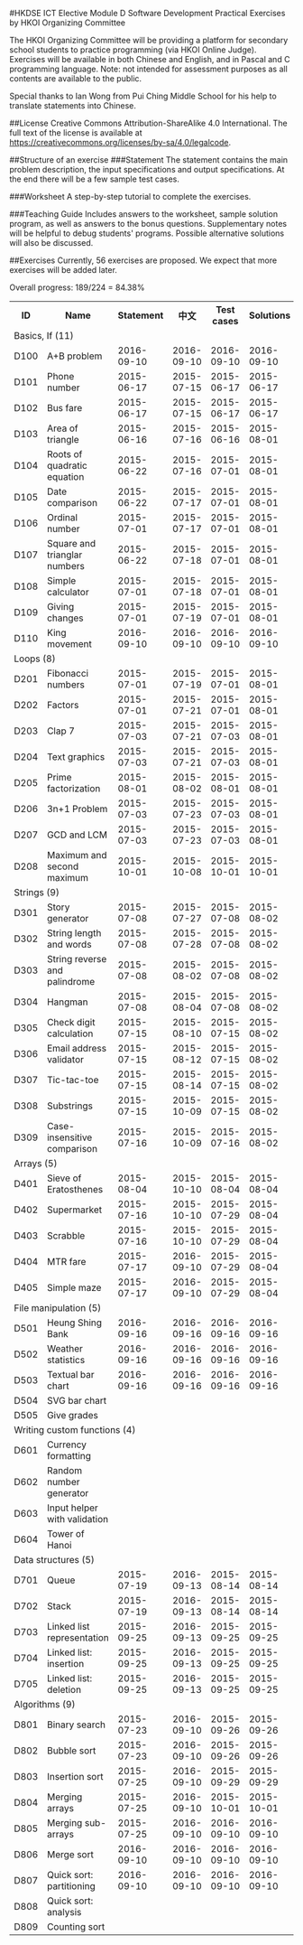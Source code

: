 #HKDSE ICT Elective Module D Software Development Practical Exercises by HKOI Organizing Committee

The HKOI Organizing Committee will be providing a platform for secondary school students to practice programming (via HKOI Online Judge). Exercises will be available in both Chinese and English, and in Pascal and C programming language. Note: not intended for assessment purposes as all contents are available to the public.

Special thanks to Ian Wong from Pui Ching Middle School for his help to translate statements into Chinese.

##License
Creative Commons Attribution-ShareAlike 4.0 International. The full text of the license is available at https://creativecommons.org/licenses/by-sa/4.0/legalcode.

##Structure of an exercise
###Statement
The statement contains the main problem description, the input specifications and output specifications. At the end there will be a few sample test cases.

###Worksheet
A step-by-step tutorial to complete the exercises.

###Teaching Guide
Includes answers to the worksheet, sample solution program, as well as answers to the bonus questions. Supplementary notes will be helpful to debug students' programs. Possible alternative solutions will also be discussed.

##Exercises
Currently, 56 exercises are proposed. We expect that more exercises will be added later.

Overall progress: 189/224 = 84.38%

<table>
  <tr><th> ID </th><th>Name</th>                         <th>Statement</th> <th>中文</th>      <th>Test cases</th><th>Solutions</th></tr>
  <tr><td colspan="6">Basics, If (11)</td></tr>
  <tr><td>D100</td><td>A+B problem</td>                  <td>2016-09-10</td><td>2016-09-10</td><td>2016-09-10</td><td>2016-09-10</td></tr>
  <tr><td>D101</td><td>Phone number</td>                 <td>2015-06-17</td><td>2015-07-15</td><td>2015-06-17</td><td>2015-06-17</td></tr>
  <tr><td>D102</td><td>Bus fare</td>                     <td>2015-06-17</td><td>2015-07-15</td><td>2015-06-17</td><td>2015-06-17</td></tr>
  <tr><td>D103</td><td>Area of triangle</td>             <td>2015-06-16</td><td>2015-07-16</td><td>2015-06-16</td><td>2015-08-01</td></tr>
  <tr><td>D104</td><td>Roots of quadratic equation</td>  <td>2015-06-22</td><td>2015-07-16</td><td>2015-07-01</td><td>2015-08-01</td></tr>
  <tr><td>D105</td><td>Date comparison</td>              <td>2015-06-22</td><td>2015-07-17</td><td>2015-07-01</td><td>2015-08-01</td></tr>
  <tr><td>D106</td><td>Ordinal number</td>               <td>2015-07-01</td><td>2015-07-17</td><td>2015-07-01</td><td>2015-08-01</td></tr>
  <tr><td>D107</td><td>Square and trianglar numbers</td> <td>2015-06-22</td><td>2015-07-18</td><td>2015-07-01</td><td>2015-08-01</td></tr>
  <tr><td>D108</td><td>Simple calculator</td>            <td>2015-07-01</td><td>2015-07-18</td><td>2015-07-01</td><td>2015-08-01</td></tr>
  <tr><td>D109</td><td>Giving changes</td>               <td>2015-07-01</td><td>2015-07-19</td><td>2015-07-01</td><td>2015-08-01</td></tr>
  <tr><td>D110</td><td>King movement</td>                <td>2016-09-10</td><td>2016-09-10</td><td>2016-09-10</td><td>2016-09-10</td></tr>
          
  <tr><td colspan="6">Loops (8)</td></tr>
  <tr><td>D201</td><td>Fibonacci numbers</td>            <td>2015-07-01</td><td>2015-07-19</td><td>2015-07-01</td><td>2015-08-01</td></tr>
  <tr><td>D202</td><td>Factors</td>                      <td>2015-07-01</td><td>2015-07-21</td><td>2015-07-01</td><td>2015-08-01</td></tr>
  <tr><td>D203</td><td>Clap 7</td>                       <td>2015-07-03</td><td>2015-07-21</td><td>2015-07-03</td><td>2015-08-01</td></tr>
  <tr><td>D204</td><td>Text graphics</td>                <td>2015-07-03</td><td>2015-07-21</td><td>2015-07-03</td><td>2015-08-01</td></tr>
  <tr><td>D205</td><td>Prime factorization</td>          <td>2015-08-01</td><td>2015-08-02</td><td>2015-08-01</td><td>2015-08-01</td></tr>
  <tr><td>D206</td><td>3n+1 Problem</td>                 <td>2015-07-03</td><td>2015-07-23</td><td>2015-07-03</td><td>2015-08-01</td></tr>
  <tr><td>D207</td><td>GCD and LCM</td>                  <td>2015-07-03</td><td>2015-07-23</td><td>2015-07-03</td><td>2015-08-01</td></tr>
  <tr><td>D208</td><td>Maximum and second maximum</td>   <td>2015-10-01</td><td>2015-10-08</td><td>2015-10-01</td><td>2015-10-01</td></tr>

  <tr><td colspan="6">Strings (9)</td></tr>
  <tr><td>D301</td><td>Story generator</td>              <td>2015-07-08</td><td>2015-07-27</td><td>2015-07-08</td><td>2015-08-02</td></tr>
  <tr><td>D302</td><td>String length and words</td>      <td>2015-07-08</td><td>2015-07-28</td><td>2015-07-08</td><td>2015-08-02</td></tr>
  <tr><td>D303</td><td>String reverse and palindrome</td><td>2015-07-08</td><td>2015-08-02</td><td>2015-07-08</td><td>2015-08-02</td></tr>
  <tr><td>D304</td><td>Hangman</td>                      <td>2015-07-08</td><td>2015-08-04</td><td>2015-07-08</td><td>2015-08-02</td></tr>
  <tr><td>D305</td><td>Check digit calculation</td>      <td>2015-07-15</td><td>2015-08-10</td><td>2015-07-15</td><td>2015-08-02</td></tr>
  <tr><td>D306</td><td>Email address validator</td>      <td>2015-07-15</td><td>2015-08-12</td><td>2015-07-15</td><td>2015-08-02</td></tr>
  <tr><td>D307</td><td>Tic-tac-toe</td>                  <td>2015-07-15</td><td>2015-08-14</td><td>2015-07-15</td><td>2015-08-02</td></tr>
  <tr><td>D308</td><td>Substrings</td>                   <td>2015-07-15</td><td>2015-10-09</td><td>2015-07-15</td><td>2015-08-02</td></tr>
  <tr><td>D309</td><td>Case-insensitive comparison</td>  <td>2015-07-16</td><td>2015-10-09</td><td>2015-07-16</td><td>2015-08-02</td></tr>
          
  <tr><td colspan="6">Arrays (5)</td></tr>
  <tr><td>D401</td><td>Sieve of Eratosthenes</td>        <td>2015-08-04</td><td>2015-10-10</td><td>2015-08-04</td><td>2015-08-04</td></tr>
  <tr><td>D402</td><td>Supermarket</td>                  <td>2015-07-16</td><td>2015-10-10</td><td>2015-07-29</td><td>2015-08-04</td></tr>
  <tr><td>D403</td><td>Scrabble</td>                     <td>2015-07-16</td><td>2015-10-10</td><td>2015-07-29</td><td>2015-08-04</td></tr>
  <tr><td>D404</td><td>MTR fare</td>                     <td>2015-07-17</td><td>2016-09-10</td><td>2015-07-29</td><td>2015-08-04</td></tr>
  <tr><td>D405</td><td>Simple maze</td>                  <td>2015-07-17</td><td>2016-09-10</td><td>2015-07-29</td><td>2015-08-04</td></tr>
          
  <tr><td colspan="6">File manipulation (5)</td></tr>
  <tr><td>D501</td><td>Heung Shing Bank</td>             <td>2016-09-16</td><td>2016-09-16</td><td>2016-09-16</td><td>2016-09-16</td></tr>
  <tr><td>D502</td><td>Weather statistics</td>           <td>2016-09-16</td><td>2016-09-16</td><td>2016-09-16</td><td>2016-09-16</td></tr>
  <tr><td>D503</td><td>Textual bar chart</td>            <td>2016-09-16</td><td>2016-09-16</td><td>2016-09-16</td><td>2016-09-16</td></tr>
  <tr><td>D504</td><td>SVG bar chart</td>                <td>          </td><td>          </td><td>          </td><td>          </td></tr>
  <tr><td>D505</td><td>Give grades</td>                  <td>          </td><td>          </td><td>          </td><td>          </td></tr>
          
  <tr><td colspan="6">Writing custom functions (4)</td></tr>          
  <tr><td>D601</td><td>Currency formatting</td>          <td>          </td><td>          </td><td>          </td><td>          </td></tr>
  <tr><td>D602</td><td>Random number generator</td>      <td>          </td><td>          </td><td>          </td><td>          </td></tr>
  <tr><td>D603</td><td>Input helper with validation</td> <td>          </td><td>          </td><td>          </td><td>          </td></tr>
  <tr><td>D604</td><td>Tower of Hanoi</td>               <td>          </td><td>          </td><td>          </td><td>          </td></tr>

  <tr><td colspan="6">Data structures (5)</td></tr>
  <tr><td>D701</td><td>Queue</td>                        <td>2015-07-19</td><td>2016-09-13</td><td>2015-08-14</td><td>2015-08-14</td></tr>
  <tr><td>D702</td><td>Stack</td>                        <td>2015-07-19</td><td>2016-09-13</td><td>2015-08-14</td><td>2015-08-14</td></tr>
  <tr><td>D703</td><td>Linked list representation</td>   <td>2015-09-25</td><td>2016-09-13</td><td>2015-09-25</td><td>2015-09-25</td></tr>
  <tr><td>D704</td><td>Linked list: insertion</td>       <td>2015-09-25</td><td>2016-09-13</td><td>2015-09-25</td><td>2015-09-25</td></tr>
  <tr><td>D705</td><td>Linked list: deletion</td>        <td>2015-09-25</td><td>2016-09-13</td><td>2015-09-25</td><td>2015-09-25</td></tr>
  
  <tr><td colspan="6">Algorithms (9)</td></tr>          
  <tr><td>D801</td><td>Binary search</td>                <td>2015-07-23</td><td>2016-09-10</td><td>2015-09-26</td><td>2015-09-26</td></tr>
  <tr><td>D802</td><td>Bubble sort</td>                  <td>2015-07-23</td><td>2016-09-10</td><td>2015-09-26</td><td>2015-09-26</td></tr>
  <tr><td>D803</td><td>Insertion sort</td>               <td>2015-07-25</td><td>2016-09-10</td><td>2015-09-29</td><td>2015-09-29</td></tr>
  <tr><td>D804</td><td>Merging arrays</td>               <td>2015-07-25</td><td>2016-09-10</td><td>2015-10-01</td><td>2015-10-01</td></tr>
  <tr><td>D805</td><td>Merging sub-arrays</td>           <td>2015-07-25</td><td>2016-09-10</td><td>2016-09-10</td><td>2016-09-10</td></tr>
  <tr><td>D806</td><td>Merge sort</td>                   <td>2016-09-10</td><td>2016-09-10</td><td>2016-09-10</td><td>2016-09-10</td></tr>
  <tr><td>D807</td><td>Quick sort: partitioning</td>     <td>2016-09-10</td><td>2016-09-10</td><td>2016-09-10</td><td>2016-09-10</td></tr>
  <tr><td>D808</td><td>Quick sort: analysis</td>         <td>          </td><td>          </td><td>          </td><td>          </td></tr>
  <tr><td>D809</td><td>Counting sort</td>                <td>          </td><td>          </td><td>          </td><td>          </td></tr>
</table>
